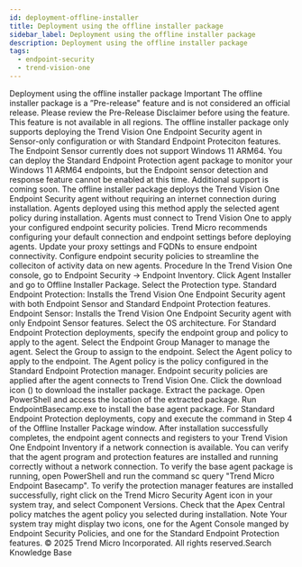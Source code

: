 ```yaml
---
id: deployment-offline-installer
title: Deployment using the offline installer package
sidebar_label: Deployment using the offline installer package
description: Deployment using the offline installer package
tags:
  - endpoint-security
  - trend-vision-one
---
```


 Deployment using the offline installer package Important The offline installer package is a ”Pre-release" feature and is not considered an official release. Please review the Pre-Release Disclaimer before using the feature. This feature is not available in all regions. The offline installer package only supports deploying the Trend Vision One Endpoint Security agent in Sensor-only configuration or with Standard Endpoint Proteciton features. The Endpoint Sensor currently does not support Windows 11 ARM64. You can deploy the Standard Endpoint Protection agent package to monitor your Windows 11 ARM64 endpoints, but the Endpoint sensor detection and response feature cannot be enabled at this time. Additional support is coming soon. The offline installer package deploys the Trend Vision One Endpoint Security agent without requiring an internet connection during installation. Agents deployed using this method apply the selected agent policy during installation. Agents must connect to Trend Vision One to apply your configured endpoint security policies. Trend Micro recommends configuring your default connection and endpoint settings before deploying agents. Update your proxy settings and FQDNs to ensure endpoint connectivity. Configure endpoint security policies to streamline the colleciton of activity data on new agents. Procedure In the Trend Vision One console, go to Endpoint Security → Endpoint Inventory. Click Agent Installer and go to Offline Installer Package. Select the Protection type. Standard Endpoint Protection: Installs the Trend Vision One Endpoint Security agent with both Endpoint Sensor and Standard Endpoint Protection features. Endpoint Sensor: Installs the Trend Vision One Endpoint Security agent with only Endpoint Sensor features. Select the OS architecture. For Standard Endpoint Protection deployments, specify the endpoint group and policy to apply to the agent. Select the Endpoint Group Manager to manage the agent. Select the Group to assign to the endpoint. Select the Agent policy to apply to the endpoint. The Agent policy is the policy configured in the Standard Endpoint Protection manager. Endpoint security policies are applied after the agent connects to Trend Vision One. Click the download icon () to download the installer package. Extract the package. Open PowerShell and access the location of the extracted package. Run EndpointBasecamp.exe to install the base agent package. For Standard Endpoint Protection deployments, copy and execute the command in Step 4 of the Offline Installer Package window. After installation successfully completes, the endpoint agent connects and registers to your Trend Vision One Endpoint Inventory if a network connection is available. You can verify that the agent program and protection features are installed and running correctly without a network connection. To verify the base agent package is running, open PowerShell and run the command sc query "Trend Micro Endpoint Basecamp". To verify the protection manager features are installed successfully, right click on the Trend Micro Security Agent icon in your system tray, and select Component Versions. Check that the Apex Central policy matches the agent policy you selected during installation. Note Your system tray might display two icons, one for the Agent Console manged by Endpoint Security Policies, and one for the Standard Endpoint Protection features. © 2025 Trend Micro Incorporated. All rights reserved.Search Knowledge Base